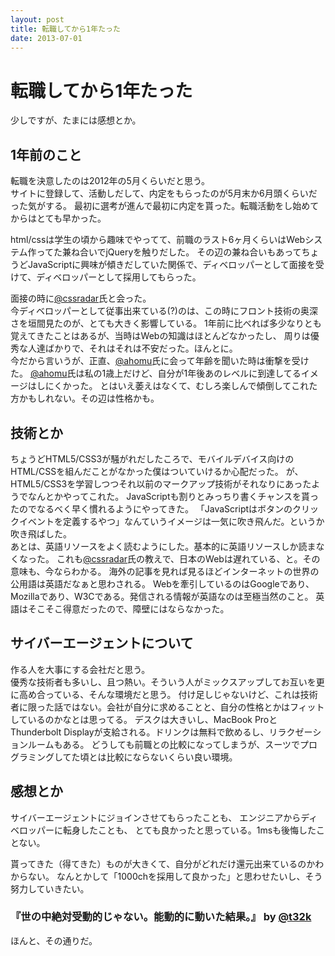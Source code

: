 ```yaml
---
layout: post
title: 転職してから1年たった
date: 2013-07-01
---
```


# 転職してから1年たった

少しですが、たまには感想とか。

## 1年前のこと

転職を決意したのは2012年の5月くらいだと思う。  
サイトに登録して、活動しだして、内定をもらったのが5月末か6月頭くらいだった気がする。
最初に選考が進んで最初に内定を貰った。転職活動をし始めてからはとても早かった。

html/cssは学生の頃から趣味でやってて、前職のラスト6ヶ月くらいはWebシステム作ってた兼ね合いでjQueryを触りだした。
その辺の兼ね合いもあってちょうどJavaScriptに興味が傾きだしていた関係で、ディベロッパーとして面接を受けて、ディベロッパーとして採用してもらった。

面接の時に[@cssradar](http://twitter.com/cssradar)氏と会った。  
今ディベロッパーとして従事出来ている(?)のは、この時にフロント技術の奥深さを垣間見たのが、とても大きく影響している。
1年前に比べれば多少なりとも覚えてきたことはあるが、当時はWebの知識はほとんどなかったし、
周りは優秀な人達ばかりで、それはそれは不安だった。ほんとに。  
今だから言いうが、正直、[@ahomu](https://twitter.com/ahomu)氏に会って年齢を聞いた時は衝撃を受けた。
[@ahomu](https://twitter.com/ahomu)氏は私の1歳上だけど、自分が1年後あのレベルに到達してるイメージはしにくかった。
とはいえ萎えはなくて、むしろ楽しんで傾倒してこれた方かもしれない。その辺は性格かも。

## 技術とか

ちょうどHTML5/CSS3が騒がれだしたころで、モバイルデバイス向けのHTML/CSSを組んだことがなかった僕はついていけるか心配だった。
が、HTML5/CSS3を学習しつつそれ以前のマークアップ技術がそれなりにあったようでなんとかやってこれた。
JavaScriptも割りとみっちり書くチャンスを貰ったのでなるべく早く慣れるようにやってきた。
「JavaScriptはボタンのクリックイベントを定義するやつ」なんていうイメージは一気に吹き飛んだ。というか吹き飛ばした。
　  
あとは、英語リソースをよく読むようにした。基本的に英語リソースしか読まなくなった。
これも[@cssradar](http://twitter.com/cssradar)氏の教えで、日本のWebは遅れている、と。その意味も、今ならわかる。
海外の記事を見れば見るほどインターネットの世界の公用語は英語だなぁと思わされる。
Webを牽引しているのはGoogleであり、Mozillaであり、W3Cである。発信される情報が英語なのは至極当然のこと。
英語はそこそこ得意だったので、障壁にはならなかった。

## サイバーエージェントについて

作る人を大事にする会社だと思う。  
優秀な技術者も多いし、且つ熱い。そういう人がミックスアップしてお互いを更に高め合っている、そんな環境だと思う。
付け足しじゃないけど、これは技術者に限った話ではない。会社が自分に求めることと、自分の性格とかはフィットしているのかなとは思ってる。
デスクは大きいし、MacBook ProとThunderbolt Displayが支給される。ドリンクは無料で飲めるし、リラクゼーションルームもある。
どうしても前職との比較になってしまうが、スーツでプログラミングしてた頃とは比較にならないくらい良い環境。

## 感想とか

サイバーエージェントにジョインさせてもらったことも、
エンジニアからディベロッパーに転身したことも、
とても良かったと思っている。1msも後悔したことない。

貰ってきた（得てきた）ものが大きくて、自分がどれだけ還元出来ているのかわからない。
なんとかして「1000chを採用して良かった」と思わせたいし、そう努力していきたい。

### 『世の中絶対受動的じゃない。能動的に動いた結果。』 by [@t32k](https://twitter.com/t32k)

ほんと、その通りだ。